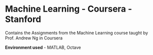 # Machine Learning - Coursera - Stanford
 Contains the Assignments from the Machine Learning course taught by Prof. Andrew Ng in Coursera
 
 **Environment used** - MATLAB, Octave
 
